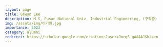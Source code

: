 ```yaml
---
layout: page
title: Gawon Lee
description: M.S, Pusan National Univ, Industrial Engineering, (구직중)
img: /assets/img/이가원.jpg
importance: 2023
category: alumni
redirect: https://scholar.google.com/citations?user=JurgS_gAAAAJ&hl=en
---
```


